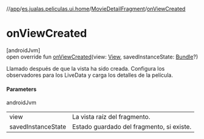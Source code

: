 //[app](../../../index.md)/[es.jualas.peliculas.ui.home](../index.md)/[MovieDetailFragment](index.md)/[onViewCreated](on-view-created.md)

# onViewCreated

[androidJvm]\
open override fun [onViewCreated](on-view-created.md)(view: [View](https://developer.android.com/reference/kotlin/android/view/View.html), savedInstanceState: [Bundle](https://developer.android.com/reference/kotlin/android/os/Bundle.html)?)

Llamado después de que la vista ha sido creada. Configura los observadores para los LiveData y carga los detalles de la película.

#### Parameters

androidJvm

| | |
|---|---|
| view | La vista raíz del fragmento. |
| savedInstanceState | Estado guardado del fragmento, si existe. |
